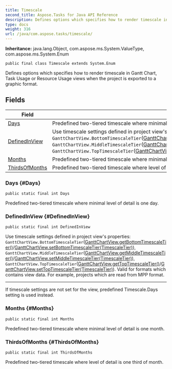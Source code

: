 ```yaml
---
title: Timescale
second_title: Aspose.Tasks for Java API Reference
description: Defines options which specifies how to render timescale in Gantt Chart Task Usage or Resource Usage views when the project is exported to a graphic format.
type: docs
weight: 316
url: /java/com.aspose.tasks/timescale/
---
```


**Inheritance:**
java.lang.Object, com.aspose.ms.System.ValueType, com.aspose.ms.System.Enum
```
public final class Timescale extends System.Enum
```

Defines options which specifies how to render timescale in Gantt Chart, Task Usage or Resource Usage views when the project is exported to a graphic format.
## Fields

| Field | Description |
| --- | --- |
| [Days](#Days) | Predefined two-tiered timescale where minimal level of detail is one day. |
| [DefinedInView](#DefinedInView) | Use timescale settings defined in project view's properties: `GanttChartView.BottomTimescaleTier`([GanttChartView.getBottomTimescaleTier()](../../com.aspose.tasks/ganttchartview\#getBottomTimescaleTier--)/[GanttChartView.setBottomTimescaleTier(TimescaleTier)](../../com.aspose.tasks/ganttchartview\#setBottomTimescaleTier-TimescaleTier-)), `GanttChartView.MiddleTimescaleTier`([GanttChartView.getMiddleTimescaleTier()](../../com.aspose.tasks/ganttchartview\#getMiddleTimescaleTier--)/[GanttChartView.setMiddleTimescaleTier(TimescaleTier)](../../com.aspose.tasks/ganttchartview\#setMiddleTimescaleTier-TimescaleTier-)), `GanttChartView.TopTimescaleTier`([GanttChartView.getTopTimescaleTier()](../../com.aspose.tasks/ganttchartview\#getTopTimescaleTier--)/[GanttChartView.setTopTimescaleTier(TimescaleTier)](../../com.aspose.tasks/ganttchartview\#setTopTimescaleTier-TimescaleTier-)). |
| [Months](#Months) | Predefined two-tiered timescale where minimal level of detail is one month. |
| [ThirdsOfMonths](#ThirdsOfMonths) | Predefined two-tiered timescale where level of detail is one third of month. |
### Days {#Days}
```
public static final int Days
```


Predefined two-tiered timescale where minimal level of detail is one day.

### DefinedInView {#DefinedInView}
```
public static final int DefinedInView
```


Use timescale settings defined in project view's properties: `GanttChartView.BottomTimescaleTier`([GanttChartView.getBottomTimescaleTier()](../../com.aspose.tasks/ganttchartview\#getBottomTimescaleTier--)/[GanttChartView.setBottomTimescaleTier(TimescaleTier)](../../com.aspose.tasks/ganttchartview\#setBottomTimescaleTier-TimescaleTier-)), `GanttChartView.MiddleTimescaleTier`([GanttChartView.getMiddleTimescaleTier()](../../com.aspose.tasks/ganttchartview\#getMiddleTimescaleTier--)/[GanttChartView.setMiddleTimescaleTier(TimescaleTier)](../../com.aspose.tasks/ganttchartview\#setMiddleTimescaleTier-TimescaleTier-)), `GanttChartView.TopTimescaleTier`([GanttChartView.getTopTimescaleTier()](../../com.aspose.tasks/ganttchartview\#getTopTimescaleTier--)/[GanttChartView.setTopTimescaleTier(TimescaleTier)](../../com.aspose.tasks/ganttchartview\#setTopTimescaleTier-TimescaleTier-)). Valid for formats which contains view data. For example, projects which are read from MPP format.

--------------------

If timescale settings are not set for the view, predefined Timescale.Days setting is used instead.

### Months {#Months}
```
public static final int Months
```


Predefined two-tiered timescale where minimal level of detail is one month.

### ThirdsOfMonths {#ThirdsOfMonths}
```
public static final int ThirdsOfMonths
```


Predefined two-tiered timescale where level of detail is one third of month.

